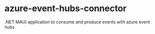 # azure-event-hubs-connector
.NET MAUI application to consume and produce events with azure event hubs
